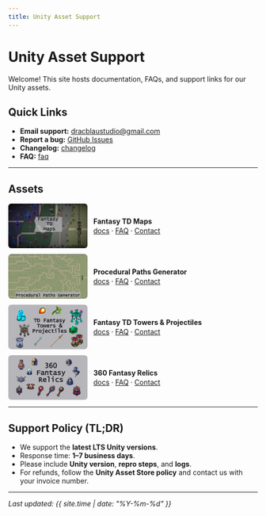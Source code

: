 ```yaml
---
title: Unity Asset Support
---
```


# Unity Asset Support

Welcome! This site hosts documentation, FAQs, and support links for our Unity assets.

## Quick Links
- **Email support:** <a href="mailto:dracblaustudio@gmail.com">dracblaustudio@gmail.com</a>
- **Report a bug:** <a href="https://github.com/alexmartin9/dracblaustudio-assets/issues">GitHub Issues</a>
- **Changelog:** [changelog](./changelog.md)
- **FAQ:** [faq](./faq.md)

---

## Assets

<style>
  .asset-row { display:flex; align-items:center; gap:12px; margin:12px 0; }
  .asset-row img { width:160px; height:90px; object-fit:cover; border-radius:6px; }
  .asset-row .meta { line-height:1.4; }
  .asset-row .title { font-weight:700; }
</style>

<div class="asset-row">
  <img src="./assets/img/fantasy_td_maps.png" alt="Fantasy TD Maps">
  <div class="meta">
    <div class="title">Fantasy TD Maps</div>
    <div>
      <a href="./assets/fantasy_td_maps.md">docs</a> · 
      <a href="./faq.md">FAQ</a> · 
      <a href="mailto:dracblaustudio@gmail.com">Contact</a>
    </div>
  </div>
</div>

<div class="asset-row">
  <img src="./assets/img/procedural_paths_generator.png" alt="Procedural Paths Generator">
  <div class="meta">
    <div class="title">Procedural Paths Generator</div>
    <div>
      <a href="./assets/procedural_paths_generator.md">docs</a> · 
      <a href="./faq.md">FAQ</a> · 
      <a href="mailto:dracblaustudio@gmail.com">Contact</a>
    </div>
  </div>
</div>

<div class="asset-row">
  <img src="./assets/img/fantasy_td_towers_projectiles.png" alt="Fantasy TD Towers & Projectiles">
  <div class="meta">
    <div class="title">Fantasy TD Towers & Projectiles</div>
    <div>
      <a href="./assets/fantasy_td_towers_projectiles.md">docs</a> · 
      <a href="./faq.md">FAQ</a> · 
      <a href="mailto:dracblaustudio@gmail.com">Contact</a>
    </div>
  </div>
</div>

<div class="asset-row">
  <img src="./assets/img/fantasy_relics.png" alt="360 Fantasy Relics">
  <div class="meta">
    <div class="title">360 Fantasy Relics</div>
    <div>
      <a href="./assets/fantasy_relics.md">docs</a> · 
      <a href="./faq.md">FAQ</a> · 
      <a href="mailto:dracblaustudio@gmail.com">Contact</a>
    </div>
  </div>
</div>

---

## Support Policy (TL;DR)
- We support the **latest LTS Unity versions**.
- Response time: **1–7 business days**.
- Please include **Unity version**, **repro steps**, and **logs**.
- For refunds, follow the **Unity Asset Store policy** and contact us with your invoice number.

---

_Last updated: {{ site.time | date: "%Y-%m-%d" }}_